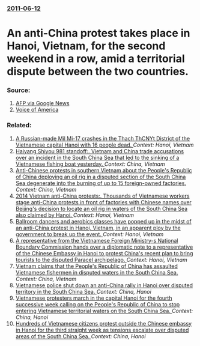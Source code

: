 ### [2011-06-12](/news/2011/06/12/index.md)

# An anti-China protest takes place in Hanoi, Vietnam, for the second weekend in a row, amid a territorial dispute between the two countries. 




### Source:

1. [AFP via Google News](http://www.google.com/hostednews/afp/article/ALeqM5hQ8U4qVfLEgyEE5fxofV1rW3A0CA?docId=CNG.ceb1ca9177f1aa0846e65139128374a8.3d1)
2. [Voice of America](http://www.voanews.com/english/news/Vietnamese-Stage-Anti-China-Protest-123709094.html)

### Related:

1. [A Russian-made Mil Mi-17 crashes in the Thach ThCNYt District of the Vietnamese capital Hanoi with 16 people dead. ](/news/2014/07/7/a-russian-made-mil-mi-17-crashes-in-the-thao-ch-thaocnyt-district-of-the-vietnamese-capital-hanoi-with-16-people-dead.md) _Context: Hanoi, Vietnam_
2. [Haiyang Shiyou 981 standoff:. Vietnam and China trade accusations over an incident in the South China Sea that led to the sinking of a Vietnamese fishing boat yesterday. ](/news/2014/05/27/haiyang-shiyou-981-standoff-vietnam-and-china-trade-accusations-over-an-incident-in-the-south-china-sea-that-led-to-the-sinking-of-a-vietn.md) _Context: China, Vietnam_
3. [Anti-Chinese protests in southern Vietnam about the People's Republic of China deploying an oil rig in a disputed section of the South China Sea degenerate into the burning of up to 15 foreign-owned factories. ](/news/2014/05/14/anti-chinese-protests-in-southern-vietnam-about-the-people-s-republic-of-china-deploying-an-oil-rig-in-a-disputed-section-of-the-south-china.md) _Context: China, Vietnam_
4. [2014 Vietnam anti-China protests:. Thousands of Vietnamese workers stage anti-China protests in front of factories with Chinese names over Beijing's decision to locate an oil rig in waters of the South China Sea also claimed by Hanoi. ](/news/2014/05/13/2014-vietnam-anti-china-protests-thousands-of-vietnamese-workers-stage-anti-china-protests-in-front-of-factories-with-chinese-names-over-b.md) _Context: Hanoi, Vietnam_
5. [Ballroom dancers and aerobics classes have popped up in the midst of an anti-China protest in Hanoi, Vietnam, in an apparent ploy by the government to break up the event. ](/news/2014/02/18/ballroom-dancers-and-aerobics-classes-have-popped-up-in-the-midst-of-an-anti-china-protest-in-hanoi-vietnam-in-an-apparent-ploy-by-the-gov.md) _Context: Hanoi, Vietnam_
6. [A representative from the Vietnamese Foreign Ministry-s National Boundary Commission hands over a diplomatic note to a representative of the Chinese Embassy in Hanoi to protest China's recent plan to bring tourists to the disputed Paracel archipelago. ](/news/2013/04/12/a-representative-from-the-vietnamese-foreign-ministry-s-national-boundary-commission-hands-over-a-diplomatic-note-to-a-representative-of-t.md) _Context: Hanoi, Vietnam_
7. [Vietnam claims that the People's Republic of China has assaulted Vietnamese fishermen in disputed waters in the South China Sea. ](/news/2012/03/1/vietnam-claims-that-the-people-s-republic-of-china-has-assaulted-vietnamese-fishermen-in-disputed-waters-in-the-south-china-sea.md) _Context: China, Vietnam_
8. [Vietnamese police shut down an anti-China rally in Hanoi over disputed territory in the South China Sea. ](/news/2011/08/21/vietnamese-police-shut-down-an-anti-china-rally-in-hanoi-over-disputed-territory-in-the-south-china-sea.md) _Context: China, Hanoi_
9. [Vietnamese protesters march in the capital Hanoi for the fourth successive week calling on the People's Republic of China to stop entering Vietnamese territorial waters on the South China Sea. ](/news/2011/06/26/vietnamese-protesters-march-in-the-capital-hanoi-for-the-fourth-successive-week-calling-on-the-people-s-republic-of-china-to-stop-entering-v.md) _Context: China, Hanoi_
10. [Hundreds of Vietnamese citizens protest outside the Chinese embassy in Hanoi for the third straight week as tensions escalate over disputed areas of the South China Sea. ](/news/2011/06/19/hundreds-of-vietnamese-citizens-protest-outside-the-chinese-embassy-in-hanoi-for-the-third-straight-week-as-tensions-escalate-over-disputed.md) _Context: China, Hanoi_

